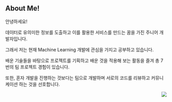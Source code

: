 ## About Me!
안녕하세요!

데이터로 유의미한 정보를 도출하고 이를 활용한 서비스를 만드는 꿈을 가진 주니어 개발자입니다. 

그래서 저는 현재 Machine Learning 개발에 관심을 가지고 공부하고 있습니다.

 배운 기술들을 바탕으로 프로젝트를 기획하고 배운 것을 적용해 보는 활동을 즐겨 총 7번의 팀 프로젝트 경험이 있습니다. 

또한, 혼자 개발을 진행하는 것보다는 팀으로 개발하며 서로의 코드를 리뷰하고 커뮤니케이션 하는 것을 선호합니다.



<!---
yejinee/yejinee is a ✨ special ✨ repository because its `README.md` (this file) appears on your GitHub profile.
You can click the Preview link to take a look at your changes.
--->


<img align='right' src="http://mazassumnida.wtf/api/v2/generate_badge?boj=kimyj9609">

